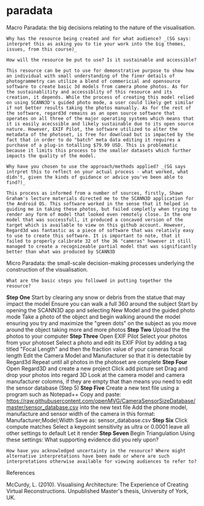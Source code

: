# paradata
Macro Paradata: the big decisions relating to the nature of the visualisation.

    Why has the resource being created and for what audience? _(SG says: interpret this as asking you to tie your work into the big themes, issues, from this course)_

    How will the resource be put to use? Is it sustainable and accessible?
    
    This resource can be put to use for demonstrative purpose to show how an individual with small understanding of the finer details of photogrammetry can utilize a blend of commericial and opensource software to create basic 3d models from camera phone photos. As for the sustainablitity and accessiblity of this resource and its creation, it depends. While the process of creating this model relied on using SCANN3D's guided photo mode, a user could likely get similar if not better results taking the photos manually. As for the rest of the software, regard3d remains as an open source software that operates on all three of the major operating systems which means that it is easily acecssible and likely sustainable due to its open source nature. However, EXIF Pilot, the software utilized to alter the metadata of the photoset, is free for download but is impacted by the fact that in order to do "batch" meta data editing it requires a purchase of a plug-in totalling $79.99 USD. This is problematic because it limits this process to the smaller datasets which further impacts the quality of the model.

    Why have you chosen to use the approach/methods applied? _(SG says intrpret this to reflect on your actual process - what worked, what didn't, given the kinds of guidance or advice you've been able to find?)_
    
    This process as informed from a number of sources, firstly, Shawn Graham's lecture materials directed me to the SCANN3D application for the Android OS. This software worked in the sense that it helped in guiding me in taking these photos, but failed completly when trying to render any form of model that looked even remotely close. In the one model that was successfull, it produced a concaved version of the target which is available to view on this github account. However, Regard3d was fantastic as a piece of software that was relativly easy to use to create this software. It is important to note, that it failed to properly calibrate 32 of the 36 "cameras" however it still managed to create a recognizeable partial model that was significantly better than what was produced by SCANN3D
Micro Paradata: the small-scale decision-making processes underlying the construction of the visualisation.

    What are the basic steps you followed in putting together the resource?
**Step One**
Start by clearing any snow or debris from the statue that may impact the model
Ensure you can walk a full 360 around the subject
Start by opening the SCANN3D app and selecting New Model and the guided photo mode
Take a photo of the object and begin walking around the model ensuring you try and maximize the "green dots" on the subject as you move around the object taking more and more photos
**Step Two**
Upload the the photos to your computer
**Step Three**
Open EXIF Pilot
Select your photos from your photoset
Select a photo and edit its EXIF Pilot by adding a tag titled "Focal Length" and then the fraction value of your cameras focal length
Edit the Camera Model and Manufacturer so that it is detectable by Regard3d
Repeat until all photos in the photoset are complete
**Step Four** 
Open Regard3D and create a new project
Click add picture set
Drag and drop your photos into regard 3D
Look at the camera model and camera manufacturer colomns, if they are empty that than means you need to edit the sensor database (Step 5)
**Step Five** 
Create a new text file using a program such as Notepad++ 
Copy and paste: https://raw.githubusercontent.com/openMVG/CameraSensorSizeDatabase/master/sensor_database.csv into the new text file
Add the phone model, manufacture and sensor width of the camera in this format: Manufacturer;Model;Width
Save as: sensor_database.csv
**Step Six** 
Click compute matches
Select a keypoint sensitivity as ultra or 0.0001
leave all other settings to default 
Let it render
**Step Seven**
Begin Triangulation
Using these settings:
    What supporting evidence did you rely upon?

    How have you acknowledged uncertainty in the resource? Where might alternative interpretations have been made or where are such interpretations otherwise available for viewing audiences to refer to?

References

McCurdy, L. (2010). Visualising Architecture: The Experience of Creating Virtual Reconstructions. Unpublished Master's thesis, University of York, UK.

